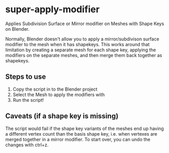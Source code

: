 # super-apply-modifier
Applies Subdivision Surface or Mirror modifier on Meshes with Shape Keys on Blender.

Normally, Blender doesn't allow you to apply a mirror/subdivison surface modifier to the mesh when it has shapekeys. This works around that limitation by creating a separate mesh for each shape key, applying the modifiers on the separate meshes, and then merge them back together as shapekeys.

## Steps to use
1. Copy the script in to the Blender project
2. Select the Mesh to apply the modifiers with
3. Run the script!

## Caveats (if a shape key is missing)
The script would fail if the shape key variants of the meshes end up having a different vertex count than the basis shape key, i.e. when vertexes are merged together in a mirror modifier. To start over, you can undo the changes with ctrl+z.
